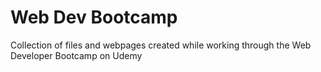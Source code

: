 # Web Dev Bootcamp
Collection of files and webpages created while working through the Web Developer Bootcamp on Udemy
